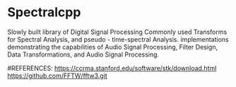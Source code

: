 # Spectralcpp
Slowly built library of Digital Signal Processing Commonly used Transforms for Spectral Analysis, and pseudo - time-spectral Analysis.  implementations demonstrating the capabilities of Audio Signal Processing, Filter Design, Data Transformations, and Audio Signal Processing. 

#REFERENCES: https://ccrma.stanford.edu/software/stk/download.html
https://github.com/FFTW/fftw3.git
